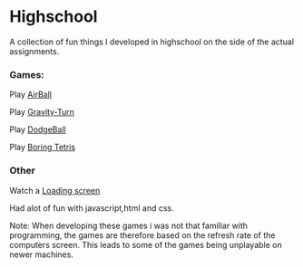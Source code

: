 # Highschool
A collection of fun things I developed in highschool on the side of the actual assignments.

### Games:
Play [AirBall](https://htmlpreview.github.io/?https://github.com/adriawh/Highschool/blob/main/AirBall.html)

Play [Gravity-Turn](https://htmlpreview.github.io/?https://github.com/adriawh/Highschool/blob/main/Gravity-turn.html)

Play [DodgeBall](https://htmlpreview.github.io/?https://github.com/adriawh/Highschool/blob/main/DodgeBall.html)

Play [Boring Tetris](https://htmlpreview.github.io/?https://github.com/adriawh/Highschool/blob/main/tetris.html)

### Other
Watch a [Loading screen](https://htmlpreview.github.io/?https://github.com/adriawh/Highschool/blob/main/Satisfying.html)

Had alot of fun with javascript,html and css. 

Note:
When developing these games i was not that familiar with programming, the games are therefore based on the refresh rate of the computers screen. This leads to some of the games being unplayable on newer machines.
